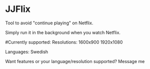 # JJFlix
Tool to avoid "continue playing" on Netflix.

Simply run it in the background when you watch Netflix.

#Currently supported:
Resolutions: 
1600x900
1920x1080

Languages:
Swedish

Want features or your language/resolution supported? Message me
